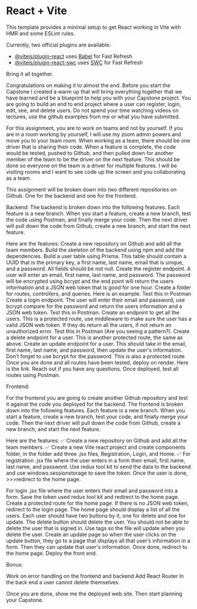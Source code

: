 # React + Vite

This template provides a minimal setup to get React working in Vite with HMR and some ESLint rules.

Currently, two official plugins are available:

- [@vitejs/plugin-react](https://github.com/vitejs/vite-plugin-react/blob/main/packages/plugin-react/README.md) uses [Babel](https://babeljs.io/) for Fast Refresh
- [@vitejs/plugin-react-swc](https://github.com/vitejs/vite-plugin-react-swc) uses [SWC](https://swc.rs/) for Fast Refresh

Bring it all together.

Congratulations on making it to almost the end. Before you start the Capstone I created a warm up that will bring everything together that we have learned and be a blueprint to help you with your Capstone project. You are going to build an end to end project where a user can register, login, edit, see, and delete users. Do not spend your time watching videos on lectures, use the github examples from me or what you have submitted.

For this assignment, you are to work on teams and not by yourself. If you are in a room working by yourself, I will use my zoom admin powers and move you to your team room. When working as a team, there should be one driver that is sharing their code. When a feature is complete, the code would be tested, pushed to Github, and then pulled down for another member of the team to be the driver on the next feature. This should be done so everyone on the team is a driver for multiple features. I will be visiting rooms and I want to see code up the screen and you collaborating as a team.

This assignment will be broken down into two different repositories on Github. One for the backend and one for the frontend.

Backend:
The backend is broken down into the following features. Each feature is a new branch. When you start a feature, create a new branch, test the code using Postman, and finally merge your code. Then the next driver will pull down the code from Github, create a new branch, and start the next feature.

Here are the features:
Create a new repository on Github and add all the team members.
Build the skeleton of the backend using npm and add the dependencies.
Build a user table using Prisma. This table should contain a UUID that is the primary key, a first name, last name, email that is unique, and a password. All fields should be not null.
Create the register endpoint. A user will enter an email, first name, last name, and password. The password will be encrypted using bcrypt and the end point will return the users information and a JSON web token that is good for one hour. Create a folder for routes, controllers, and queries. Here is an example. Test this in Postman
Create a login endpoint. The user will enter their email and password, use bcrypt compare for the password and return the users information and a JSON web token. Test this in Postman.
Create an endpoint to get all the users. This is a protected route, use middleware to make sure the user has a valid JSON web token. If they do return all the users, if not return an unauthorized error. Test this in Postman (Are you seeing a pattern?).
Create a delete endpoint for a user. This is another protected route, the same as above.
Create an update endpoint for a user. This should take in the email, first name, last name, and password, then update the user's information. Don’t forget to use bcrypt for the password. This is also a protected route
Once you are done and all routes have been tested, deploy on render. Here is the link. Reach out if you have any questions.
Once deployed, test all routes using Postman.

Frontend:

For the frontend you are going to create another Github repository and test it against the code you deployed for the backend. The frontend is broken down into the following features. Each feature is a new branch. When you start a feature, create a new branch, test your code, and finally merge your code. Then the next driver will pull down the code from Github, create a new branch, and start the next feature.

Here are the features:
✅ Create a new repository on Github and add all the team members.
✅ Create a new Vite react project and create components folder, in the folder add three .jsx files, Registration, Login, and Home.
✅ For registration .jsx file where the user enters in a form their email, first name, last name, and password. Use redux tool kit to send the data to the backend and use windows.sessionstorage to save the token. Once the user is done, >>>redirect to the home page.

For login .jsx file where the user enters their email and password into a form. Save the token used redux tool kit and redirect to the home page.
Create a protected route for the home page. If there is no JSON web token, redirect to the login page. The home page should display a list of all the users. Each user should have two buttons by it, one for delete and one for update.
The delete button should delete the user. You should not be able to delete the user that is signed in. Use tags so the file will update when you delete the user.
Create an update page so when the user clicks on the update button, they go to a page that displays all that user’s information in a form. Then they can update that user's information. Once done, redirect to the home page.
Deploy the front end.

Bonus:

Work on error handling on the frontend and backend
Add React Router
In the back end a user cannot delete themselves.

Once you are done, show me the deployed web site. Then start planning your Capstone.
